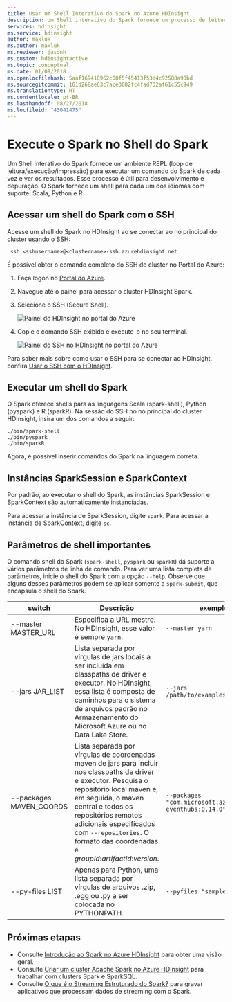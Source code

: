 ```yaml
---
title: Usar um Shell Interativo do Spark no Azure HDInsight
description: Um Shell interativo do Spark fornece um processo de leitura/execução/impressão para executar um comando do Spark de cada vez e ver os resultados.
services: hdinsight
ms.service: hdinsight
author: maxluk
ms.author: maxluk
ms.reviewer: jasonh
ms.custom: hdinsightactive
ms.topic: conceptual
ms.date: 01/09/2018
ms.openlocfilehash: 5aaf169418962c08f5f45413f53d4c92588a98bd
ms.sourcegitcommit: 161d268ae63c7ace3082fc4fad732af61c55c949
ms.translationtype: HT
ms.contentlocale: pt-BR
ms.lasthandoff: 08/27/2018
ms.locfileid: "43041475"
---
```

# <a name="run-spark-from-the-spark-shell"></a>Execute o Spark no Shell do Spark

Um Shell interativo do Spark fornece um ambiente REPL (loop de leitura/execução/impressão) para executar um comando do Spark de cada vez e ver os resultados. Esse processo é útil para desenvolvimento e depuração. O Spark fornece um shell para cada um dos idiomas com suporte: Scala, Python e R.

## <a name="get-to-a-spark-shell-with-ssh"></a>Acessar um shell do Spark com o SSH

Acesse um shell do Spark no HDInsight ao se conectar ao nó principal do cluster usando o SSH:

     ssh <sshusername>@<clustername>-ssh.azurehdinsight.net

É possível obter o comando completo do SSH do cluster no Portal do Azure:

1. Faça logon no [Portal do Azure](https://portal.azure.com).
2. Navegue até o painel para acessar o cluster HDInsight Spark.
3. Selecione o SSH (Secure Shell).

    ![Painel do HDInsight no portal do Azure](./media/apache-spark-shell/hdinsight-spark-blade.png)

4. Copie o comando SSH exibido e execute-o no seu terminal.

    ![Painel do SSH no HDInsight no portal do Azure](./media/apache-spark-shell/hdinsight-spark-ssh-blade.png)

Para saber mais sobre como usar o SSH para se conectar ao HDInsight, confira [Usar o SSH com o HDInsight](../hdinsight-hadoop-linux-use-ssh-unix.md).

## <a name="run-a-spark-shell"></a>Executar um shell do Spark

O Spark oferece shells para as linguagens Scala (spark-shell), Python (pyspark) e R (sparkR). Na sessão do SSH no nó principal do cluster HDInsight, insira um dos comandos a seguir:

    ./bin/spark-shell
    ./bin/pyspark
    ./bin/sparkR

Agora, é possível inserir comandos do Spark na linguagem correta.

## <a name="sparksession-and-sparkcontext-instances"></a>Instâncias SparkSession e SparkContext

Por padrão, ao executar o shell do Spark, as instâncias SparkSession e SparkContext são automaticamente instanciadas.

Para acessar a instância de SparkSession, digite `spark`. Para acessar a instância de SparkContext, digite `sc`.

## <a name="important-shell-parameters"></a>Parâmetros de shell importantes

O comando shell do Spark (`spark-shell`, `pyspark` ou `sparkR`) dá suporte a vários parâmetros de linha de comando. Para ver uma lista completa de parâmetros, inicie o shell do Spark com a opção `--help`. Observe que alguns desses parâmetros podem se aplicar somente a `spark-submit`, que encapsula o shell do Spark.

| switch | Descrição | exemplo |
| --- | --- | --- |
| --master MASTER_URL | Especifica a URL mestre. No HDInsight, esse valor é sempre `yarn`. | `--master yarn`|
| --jars JAR_LIST | Lista separada por vírgulas de jars locais a ser incluída em classpaths de driver e executor. No HDInsight, essa lista é composta de caminhos para o sistema de arquivos padrão no Armazenamento do Microsoft Azure ou no Data Lake Store. | `--jars /path/to/examples.jar` |
| --packages MAVEN_COORDS | Lista separada por vírgulas de coordenadas maven de jars para incluir nos classpaths de driver e executor. Pesquisa o repositório local maven e, em seguida, o maven central e todos os repositórios remotos adicionais especificados com `--repositories`. O formato das coordenadas é *groupId*:*artifactId*:*version*. | `--packages "com.microsoft.azure:azure-eventhubs:0.14.0"`|
| --py-files LIST | Apenas para Python, uma lista separada por vírgulas de arquivos .zip, .egg ou .py a ser colocada no PYTHONPATH. | `--pyfiles "samples.py"` |

## <a name="next-steps"></a>Próximas etapas

- Consulte [Introdução ao Spark no Azure HDInsight](apache-spark-overview.md) para obter uma visão geral.
- Consulte [Criar um cluster Apache Spark no Azure HDInsight](apache-spark-jupyter-spark-sql.md) para trabalhar com clusters Spark e SparkSQL.
- Consulte [O que é o Streaming Estruturado do Spark?](apache-spark-streaming-overview.md) para gravar aplicativos que processam dados de streaming com o Spark.

